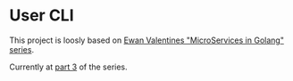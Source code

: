 # User CLI

This project is loosly based on [Ewan Valentines "MicroServices in Golang" series](https://ewanvalentine.io/microservices-in-golang-part-1/).

Currently at [part 3](https://ewanvalentine.io/microservices-in-golang-part-3/) of the series.
